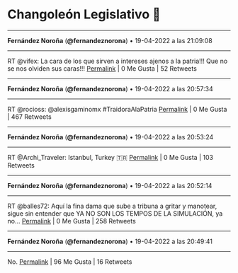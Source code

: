 # Changoleón Legislativo 🙈
*****
**Fernández Noroña** (**@fernandeznorona**) • 19-04-2022 a las 21:09:08
*****
RT @vifex: La cara de los que sirven a intereses ajenos a la patria!!! Que no se nos olviden sus caras!!!
[Permalink](https://twitter.com/fernandeznorona/status/1516645118073315335) | 0 Me Gusta | 52 Retweets
*****
**Fernández Noroña** (**@fernandeznorona**) • 19-04-2022 a las 20:57:34
*****
RT @rocioss: ⁦@alexisgaminomx⁩ #TraidoraAlaPatria
[Permalink](https://twitter.com/fernandeznorona/status/1516642205796028417) | 0 Me Gusta | 467 Retweets
*****
**Fernández Noroña** (**@fernandeznorona**) • 19-04-2022 a las 20:53:24
*****
RT @Archi_Traveler: Istanbul, Turkey 🇹🇷
[Permalink](https://twitter.com/fernandeznorona/status/1516641157857660928) | 0 Me Gusta | 103 Retweets
*****
**Fernández Noroña** (**@fernandeznorona**) • 19-04-2022 a las 20:52:14
*****
RT @balles72: Aquí la fina dama que sube a tribuna a gritar y manotear, sigue sin entender que YA NO SON LOS TEMPOS DE LA SIMULACIÓN, ya no…
[Permalink](https://twitter.com/fernandeznorona/status/1516640863526563842) | 0 Me Gusta | 258 Retweets
*****
**Fernández Noroña** (**@fernandeznorona**) • 19-04-2022 a las 20:49:41
*****
No.
[Permalink](https://twitter.com/fernandeznorona/status/1516640223601512453) | 96 Me Gusta | 16 Retweets